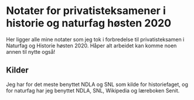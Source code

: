 # Notater for privatisteksamener i historie og naturfag høsten 2020
Her ligger alle mine notater som jeg tok i forbredelse til privatisteksamen i Naturfag og Historie høsten 2020. Håper alt arbeidet kan komme noen annen til nytte også!

## Kilder
Jeg har for det meste benyttet NDLA og SNL som kilde for historiefaget, og for naturfag har jeg benyttet NDLA, SNL, Wikipedia og læreboken Senit.
